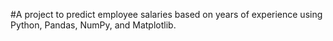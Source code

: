 #A project to predict employee salaries based on years of experience using Python, Pandas, NumPy, and Matplotlib.
